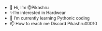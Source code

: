 - 👋 Hi, I’m @Pikashru
- ✨I’m interested in Hardwear  
- 🌱 I’m currently learning Pythonic coding 
- 📫 How to reach me Discord Pikashru#0010


<!---
Pikashru/Pikashru is a ✨ special ✨ repository because its `README.md` (this file) appears on your GitHub profile.
You can click the Preview link to take a look at your changes.
--->
